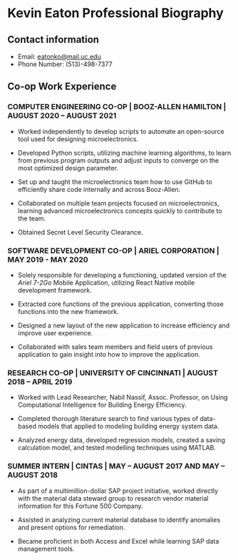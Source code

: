 # Kevin Eaton Professional Biography


## Contact information

- Email: eatonko@mail.uc.edu
- Phone Number: (513)-498-7377

## Co-op Work Experience


### COMPUTER ENGINEERING CO-OP | BOOZ-ALLEN HAMILTON | AUGUST 2020 – AUGUST 2021

-  Worked independently to develop scripts to automate an open-source tool used for designing microelectronics.

- Developed Python scripts, utilizing machine learning algorithms, to learn from previous program outputs and adjust inputs to converge on the most optimized design parameter.

- Set up and taught the microelectronics team how to use GitHub to efficiently share code internally and across Booz-Allen.

- Collaborated on multiple team projects focused on microelectronics, learning advanced microelectronics concepts quickly to contribute to the team.

- Obtained Secret Level Security Clearance.

### SOFTWARE DEVELOPMENT CO-OP | ARIEL CORPORATION | MAY  2019 - MAY 2020

-  Solely responsible for developing a functioning, updated version of the _Ariel 7-2Go_ Mobile Application, utilizing React Native mobile development framework.

-  Extracted core functions of the previous application, converting those functions into the new framework.

-  Designed a new layout of the new application to increase efficiency and improve user experience.

-  Collaborated with sales team members and field users of previous application to gain insight into how to improve the application.

### RESEARCH CO-OP | UNIVERSITY OF CINCINNATI | AUGUST 2018 – APRIL 2019

-  Worked with Lead Researcher, Nabil Nassif, Assoc. Professor, on Using Computational Intelligence for Building Energy Efficiency.

-  Completed thorough literature search to find various types of data-based models that applied to modeling building energy system data.

-  Analyzed energy data, developed regression models, created a saving calculation model, and tested modelling techniques using MATLAB.

### SUMMER INTERN | CINTAS | MAY – AUGUST 2017 AND MAY – AUGUST 2018

-  As part of a multimillion-dollar SAP project initiative, worked directly with the material data steward group to research vendor material information for this Fortune 500 Company.

-  Assisted in analyzing current material database to identify anomalies and present options for remediation.

-  Became proficient in both Access and Excel while learning SAP data management tools.

